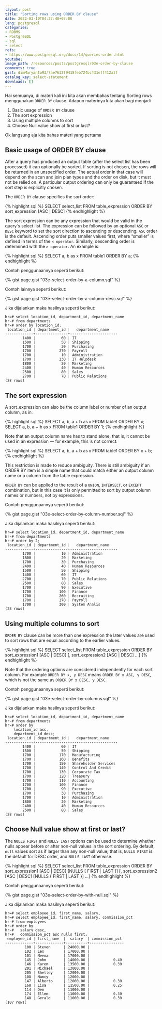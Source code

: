 ```yaml
---
layout: post
title: "Sorting rows using ORDER BY clause"
date: 2022-03-10T04:37:48+07:00
lang: postgresql
categories:
- RDBMS
- PostgreSQL
- sql
- select
refs: 
- https://www.postgresql.org/docs/14/queries-order.html
youtube: 
image_path: /resources/posts/postgresql/03e-order-by-clause
comments: true
gist: dimMaryanto93/7ae7632f9418feb724bc431eff412a3f
catalog_key: select-statement
downloads: []
---
```


Hai semuanya, di materi kali ini kita akan membahas tentang Sorting rows menggunakan `ORDER BY` clause. Adapun materinya kita akan bagi menjadi 

1. Basic usage of `ORDER BY` clause
2. The sort expression
3. Using multiple columns to sort
4. Choose Null value show at first or last?

Ok langsung aja kita bahas materi yang pertama

## Basic usage of ORDER BY clause

After a query has produced an output table (after the select list has been processed) it can optionally be sorted. If sorting is not chosen, the rows will be returned in an unspecified order. The actual order in that case will depend on the scan and join plan types and the order on disk, but it must not be relied on. A particular output ordering can only be guaranteed if the sort step is explicitly chosen.

The `ORDER BY` clause specifies the sort order:

{% highlight sql %}
SELECT select_list
FROM table_expression
ORDER BY sort_expression [ASC | DESC]
{% endhighlight %}

The sort expression can be any expression that would be valid in the query's select list. The expression can be followed by an optional `ASC` or `DESC` keyword to set the sort direction to ascending or descending. `ASC` order is the default. Ascending order puts smaller values first, where “smaller” is defined in terms of the `< operator`. Similarly, descending order is determined with the `> operator`. An example is:

{% highlight sql %}
SELECT a, b as x FROM table1 ORDER BY a;
{% endhighlight %}

Contoh penggunaannya seperti berikut:

{% gist page.gist "03e-select-order-by-a-column.sql" %}

Contoh lainnya seperti berikut:

{% gist page.gist "03e-select-order-by-a-column-desc.sql" %}

Jika dijalankan maka hasilnya seperti berikut:

```postgresql-console
hr=# select location_id, department_id, department_name
hr-# from departments
hr-# order by location_id;
 location_id | department_id |   department_name
-------------+---------------+----------------------
        1400 |            60 | IT
        1500 |            50 | Shipping
        1700 |            30 | Purchasing
        1700 |           270 | Payroll
        1700 |            10 | Administration
        1700 |           230 | IT Helpdesk
        1800 |            20 | Marketing
        2400 |            40 | Human Resources
        2500 |            80 | Sales
        2700 |            70 | Public Relations
(28 rows)
```

## The sort expression

A sort_expression can also be the column label or number of an output column, as in:

{% highlight sql %}
SELECT a, b, a + b as x FROM table1 ORDER BY x;
SELECT a, b, a + b as x FROM table1 ORDER BY 1;
{% endhighlight %}

Note that an output column name has to stand alone, that is, it cannot be used in an expression — for example, this is not correct:

{% highlight sql %}
SELECT a, b, a + b as x FROM table1 ORDER BY x + b;
{% endhighlight %}

This restriction is made to reduce ambiguity. There is still ambiguity if an ORDER BY item is a simple name that could match either an output column name or a column from the table expression.

`ORDER BY` can be applied to the result of a `UNION`, `INTERSECT`, or `EXCEPT` combination, but in this case it is only permitted to sort by output column names or numbers, not by expressions.

Contoh penggunaannya seperti berikut:

{% gist page.gist "03e-select-order-by-column-number.sql" %}

Jika dijalankan maka hasilnya seperti berikut:

```postgresql-console
hr=# select location_id, department_id, department_name
hr-# from departments
hr-# order by 2;
 location_id | department_id |   department_name
-------------+---------------+----------------------
        1700 |            10 | Administration
        1800 |            20 | Marketing
        1700 |            30 | Purchasing
        2400 |            40 | Human Resources
        1500 |            50 | Shipping
        1400 |            60 | IT
        2700 |            70 | Public Relations
        2500 |            80 | Sales
        1700 |            90 | Executive
        1700 |           100 | Finance
        1700 |           260 | Recruiting
        1700 |           270 | Payroll
        1700 |           300 | System Analis
(28 rows)
```

## Using multiple columns to sort

`ORDER BY` clause can be more than one expression the later values are used to sort rows that are equal according to the earlier values.

{% highlight sql %}
SELECT select_list
FROM table_expression
ORDER BY    
    sort_expression1 [ASC | DESC]
    [, sort_expression2 [ASC | DESC] ...]
{% endhighlight %}

Note that the ordering options are considered independently for each sort column. For example `ORDER BY x, y DESC` means `ORDER BY x ASC, y DESC`, which is not the same as `ORDER BY x DESC, y DESC`.

Contoh penggunaannya seperti berikut:

{% gist page.gist "03e-select-order-by-columns.sql" %}

Jika dijalankan maka hasilnya seperti berikut:

```postgresql-console
hr=# select location_id, department_id, department_name
hr-# from departments
hr-# order by 
    location_id asc, 
    department_id desc;
 location_id | department_id |   department_name
-------------+---------------+----------------------
        1400 |            60 | IT
        1500 |            50 | Shipping
        1700 |           170 | Manufacturing
        1700 |           160 | Benefits
        1700 |           150 | Shareholder Services
        1700 |           140 | Control And Credit
        1700 |           130 | Corporate Tax
        1700 |           120 | Treasury
        1700 |           110 | Accounting
        1700 |           100 | Finance
        1700 |            90 | Executive
        1700 |            30 | Purchasing
        1700 |            10 | Administration
        1800 |            20 | Marketing
        2400 |            40 | Human Resources
        2500 |            80 | Sales
(28 rows)
```

## Choose Null value show at first or last?

The `NULLS FIRST` and `NULLS LAST` options can be used to determine whether nulls appear before or after non-null values in the sort ordering. By default, `null` values sort as if larger than any non-null value; that is, `NULLS FIRST` is the default for DESC order, and `NULLS LAST` otherwise.

{% highlight sql %}
SELECT select_list
FROM table_expression
ORDER BY    
    sort_expression1 [ASC | DESC] [NULLS { FIRST | LAST }]
    [, sort_expression2 [ASC | DESC] [NULLS { FIRST | LAST }] ...]
{% endhighlight %}

Contoh penggunaannya seperti berikut:

{% gist page.gist "03e-select-order-by-with-null.sql" %}

Jika dijalankan maka hasilnya seperti berikut:

```postgresql-console
hr=# select employee_id, first_name, salary,
hr=# select employee_id, first_name, salary, commission_pct
hr-# from employees
hr-# order by
hr-#   salary desc,
hr-#   commission_pct asc nulls first;
 employee_id | first_name  |  salary  | commission_pct
-------------+-------------+----------+----------------
         100 | Steven      | 24000.00 |
         102 | Lex         | 17000.00 |
         101 | Neena       | 17000.00 |
         145 | John        | 14000.00 |           0.40
         146 | Karen       | 13500.00 |           0.30
         201 | Michael     | 13000.00 |
         205 | Shelley     | 12000.00 |
         108 | Nancy       | 12000.00 |
         147 | Alberto     | 12000.00 |           0.30
         168 | Lisa        | 11500.00 |           0.25
         114 | Den         | 11000.00 |
         174 | Ellen       | 11000.00 |           0.30
         148 | Gerald      | 11000.00 |           0.30
(107 rows)
```